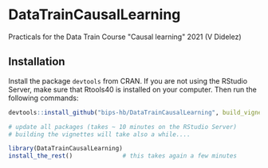 # DataTrainCausalLearning
Practicals for the Data Train Course "Causal learning" 2021 (V Didelez)

## Installation
Install the package `devtools` from CRAN. If you are not using the RStudio Server, make sure that Rtools40 is installed on your computer. Then run the following commands:

```R
devtools::install_github("bips-hb/DataTrainCausalLearning", build_vignettes = TRUE)

# update all packages (takes ~ 10 minutes on the RStudio Server)
# building the vignettes will take also a while....

library(DataTrainCausalLearning)
install_the_rest()              # this takes again a few minutes
```
